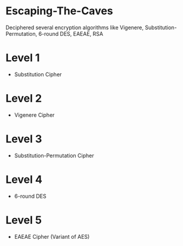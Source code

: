 # Escaping-The-Caves
Deciphered several encryption algorithms like Vigenere, Substitution-Permutation, 6-round DES, EAEAE, RSA

# Level 1
* Substitution Cipher

# Level 2
* Vigenere Cipher

# Level 3
* Substitution-Permutation Cipher

# Level 4
* 6-round DES

# Level 5
* EAEAE Cipher (Variant of AES)
